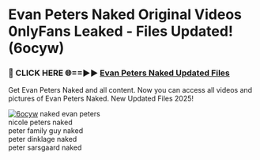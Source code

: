 # Evan Peters Naked Original Videos 0nlyFans Leaked - Files Updated! (6ocyw)

<h3>🔴 CLICK HERE 🌐==►► <a href="https://tinyurl.com/yckcrads" rel="nofollow">Evan Peters Naked Updated Files</a></h3>

Get Evan Peters Naked and all content. Now you can access all videos and pictures of Evan Peters Naked. New Updated Files 2025!

[![6ocyw](https://i.imgur.com/hpKpOFt.gif)](https://tinyurl.com/yckcrads)
naked evan peters<br>
nicole peters naked<br>
peter family guy naked<br>
peter dinklage naked<br>
peter sarsgaard naked